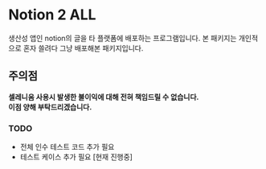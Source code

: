 # Notion 2 ALL

생산성 앱인 notion의 글을 타 플랫폼에 배포하는 프로그램입니다.
본 패키지는 개인적으로 혼자 쓸려다 그냥 배포해본 패키지입니다.

## 주의점
**셀레니움 사용시 발생한 불이익에 대해 전혀 책임드릴 수 없습니다.**  
**이점 양해 부탁드리겠습니다.**


### TODO
 - 전체 인수 테스트 코드 추가 필요
 - 테스트 케이스 추가 필요 [현재 진행중]